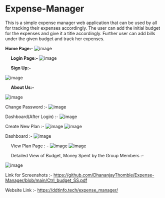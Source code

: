 # Expense-Manager
This is a simple expense manager web application that can be used by all for tracking their expenses accordingly. 
The user can add the initial budget for the expenses and give it a title accordingly.
Further user can add bills under the given budget and track her expenses.

<b>Home Page:-</b>
![image](https://user-images.githubusercontent.com/41919659/168827849-4c5b383a-82ee-4069-9557-81f90610bbf8.png)

 
<b>Login Page:-</b>
![image](https://user-images.githubusercontent.com/41919659/168827872-8c98bb59-01a1-4eb5-bba7-2d583c67b61a.png)

 
 
<b>Sign Up:-</b>

 
![image](https://user-images.githubusercontent.com/41919659/168827907-42ba061e-73e0-4851-be43-0559739c348d.png)

 
<b>About Us:-</b>

 ![image](https://user-images.githubusercontent.com/41919659/168828575-e46d28ee-f62d-43e8-bd9f-812783bcf7e6.png)

 
Change Password :-
![image](https://user-images.githubusercontent.com/41919659/168832865-86a50300-18ff-4059-a2e1-ce4d0200eac6.png)



Dashboard(After Login) :- 
![image](https://user-images.githubusercontent.com/41919659/168833136-9e802a29-51ca-46b0-9025-085065281d19.png)

Create New Plan :- 
![image](https://user-images.githubusercontent.com/41919659/168845908-7880bb50-241a-4fa9-8944-9fc093e2db4b.png)
![image](https://user-images.githubusercontent.com/41919659/168845951-0e2aa4c8-edc3-4f41-91f4-9be1b4cb77da.png)

Dashboard :- 
![image](https://user-images.githubusercontent.com/41919659/168846012-98cf8228-664c-4f69-b425-2b4098507bb0.png)

 
 
View Plan Page : -
![image](https://user-images.githubusercontent.com/41919659/168833958-a22fd484-d682-41a4-98e5-a517347cd7fa.png)
![image](https://user-images.githubusercontent.com/41919659/168833475-430f49b1-99a9-4f2c-b1d5-20751fb2e21b.png)


 
 
Detailed View of Budget, Money Spent by the Group Members :- 
 
![image](https://user-images.githubusercontent.com/41919659/168834096-90be5198-0319-4a18-98b7-29e8ded101ce.png)



Link for Screenshots :- https://github.com/DhananjayThomble/Expense-Manager/blob/main/Ctrl_budget_SS.pdf

Website Link :- https://ddtinfo.tech/expense_manager/

